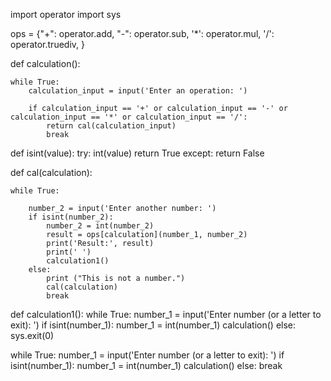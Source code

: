 import operator
import sys

ops = {"+": operator.add, "-": operator.sub, '*': operator.mul, '/': operator.truediv, }

def calculation():

    while True:
        calculation_input = input('Enter an operation: ')

        if calculation_input == '+' or calculation_input == '-' or calculation_input == '*' or calculation_input == '/':
            return cal(calculation_input)
            break

def isint(value):
    try:
        int(value)
        return True
    except:
        return False



def cal(calculation):

    while True:

        number_2 = input('Enter another number: ')
        if isint(number_2):
            number_2 = int(number_2)
            result = ops[calculation](number_1, number_2)
            print('Result:', result)
            print(' ')
            calculation1()
        else:
            print ("This is not a number.")
            cal(calculation)
            break

def calculation1():
    while True:
        number_1 = input('Enter number (or a letter to exit): ')
        if isint(number_1):
            number_1 = int(number_1)
            calculation()
        else:
            sys.exit(0)

while True:
    number_1 = input('Enter number (or a letter to exit): ')
    if isint(number_1):
        number_1 = int(number_1)
        calculation()
    else:
        break
